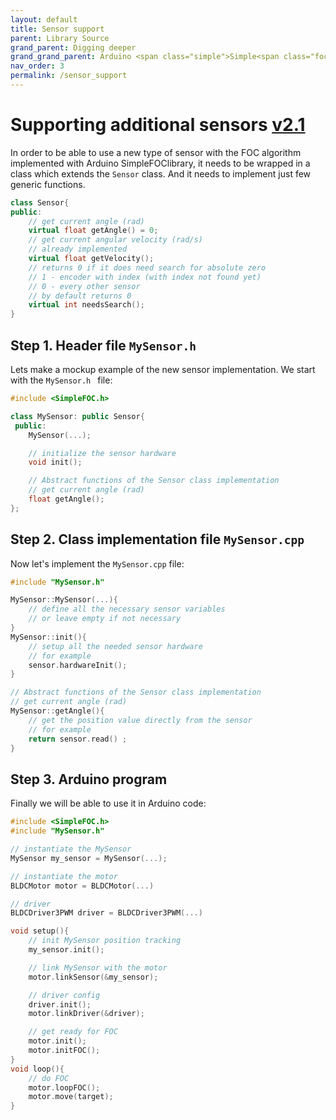 ```yaml
---
layout: default
title: Sensor support
parent: Library Source
grand_parent: Digging deeper
grand_grand_parent: Arduino <span class="simple">Simple<span class="foc">FOC</span>library</span>
nav_order: 3
permalink: /sensor_support
---
```


# Supporting additional sensors [v2.1](https://github.com/simplefoc/Arduino-FOC/releases)

In order to be able to use a new type of sensor with the FOC algorithm implemented with Arduino <span class="simple">Simple<span class="foc">FOC</span>library</span>, it needs to be wrapped in a class which extends the `Sensor` class. And it needs to implement just few generic functions.
```cpp
class Sensor{
public:
    // get current angle (rad) 
    virtual float getAngle() = 0;
    // get current angular velocity (rad/s)
    // already implemented 
    virtual float getVelocity();
    // returns 0 if it does need search for absolute zero
    // 1 - encoder with index (with index not found yet)
    // 0 - every other sensor 
    // by default returns 0
    virtual int needsSearch();
}
```

## Step 1. Header file `MySensor.h `
Lets make a mockup example of the new sensor implementation. We start with the `MySensor.h ` file: 

```cpp
#include <SimpleFOC.h>

class MySensor: public Sensor{
 public:
    MySensor(...);

    // initialize the sensor hardware
    void init();

    // Abstract functions of the Sensor class implementation
    // get current angle (rad) 
    float getAngle();
};
```

## Step 2. Class implementation file `MySensor.cpp`
Now let's implement the `MySensor.cpp` file:
```cpp
#include "MySensor.h"

MySensor::MySensor(...){
    // define all the necessary sensor variables
    // or leave empty if not necessary
}
MySensor::init(){
    // setup all the needed sensor hardware 
    // for example
    sensor.hardwareInit();
}

// Abstract functions of the Sensor class implementation
// get current angle (rad) 
MySensor::getAngle(){
    // get the position value directly from the sensor
    // for example
    return sensor.read() ;
}
```

## Step 3. Arduino program
Finally we will be able to use it in Arduino code:
```cpp
#include <SimpleFOC.h>
#include "MySensor.h"

// instantiate the MySensor
MySensor my_sensor = MySensor(...);

// instantiate the motor
BLDCMotor motor = BLDCMotor(...)

// driver
BLDCDriver3PWM driver = BLDCDriver3PWM(...)

void setup(){
    // init MySensor position tracking
    my_sensor.init();

    // link MySensor with the motor
    motor.linkSensor(&my_sensor);

    // driver config
    driver.init();
    motor.linkDriver(&driver);

    // get ready for FOC
    motor.init();
    motor.initFOC();
}
void loop(){
    // do FOC
    motor.loopFOC();
    motor.move(target);
}

```




